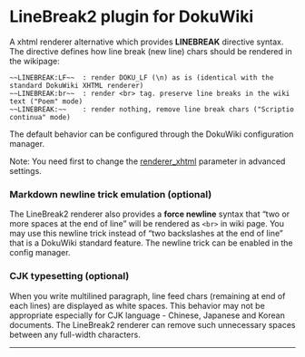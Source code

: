 # LineBreak2 plugin for DokuWiki

A xhtml renderer alternative which provides **LINEBREAK** directive syntax. 
The directive defines how line break (new line) chars should be rendered in the wikipage:

    ~~LINEBREAK:LF~~  : render DOKU_LF (\n) as is (identical with the standard DokuWiki XHTML renderer)
    ~~LINEBREAK:br~~  : render <br> tag. preserve line breaks in the wiki text ("Poem" mode)
    ~~LINEBREAK:~~    : render nothing, remove line break chars ("Scriptio continua" mode)

The default behavior can be configured through the DokuWiki configuration manager.

Note: You need first to change the [renderer_xhtml](https://www.dokuwiki.org/config:renderer_xhtml) parameter in advanced settings.

### Markdown newline trick emulation (optional)

The LineBreak2 renderer also provides a **force newline** syntax that “two or more spaces at the end of line” will be rendered as `<br>` in wiki page. You may use this newline trick instead of “two backslashes at the end of line” that is a DokuWiki standard feature. The newline trick can be enabled in the config manager. 

### CJK typesetting (optional)

When you write multilined paragraph, line feed chars (remaining at end of each lines) are displayed as white spaces. This behavior may not be appropriate especially for CJK language - Chinese, Japanese and Korean documents.  The LineBreak2 renderer can remove such unnecessary spaces between any full-width characters.

----

